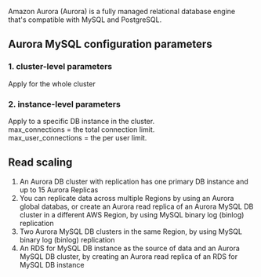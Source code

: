 Amazon Aurora (Aurora) is a fully managed relational database engine that's compatible with MySQL and PostgreSQL.
## Aurora MySQL configuration parameters
### 1. cluster-level parameters
Apply for the whole cluster
### 2. instance-level parameters
Apply to a specific DB instance in the cluster.   
max_connections = the total connection limit.  
max_user_connections = the per user limit. 
## Read scaling
1. An Aurora DB cluster with replication has one primary DB instance and up to 15 Aurora Replicas 
2. You can replicate data across multiple Regions by using an Aurora global databas, or create an Aurora read replica of an Aurora MySQL DB cluster in a different AWS Region, by using MySQL binary log (binlog) replication 
3. Two Aurora MySQL DB clusters in the same Region, by using MySQL binary log (binlog) replication 
4. An RDS for MySQL DB instance as the source of data and an Aurora MySQL DB cluster, by creating an Aurora read replica of an RDS for MySQL DB instance


